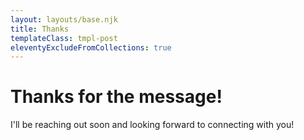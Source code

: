 ```yaml
---
layout: layouts/base.njk
title: Thanks
templateClass: tmpl-post
eleventyExcludeFromCollections: true
---
```


# Thanks for the message!
I'll be reaching out soon and looking forward to connecting with you!